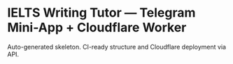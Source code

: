 # IELTS Writing Tutor — Telegram Mini-App + Cloudflare Worker

Auto-generated skeleton. CI-ready structure and Cloudflare deployment via API.